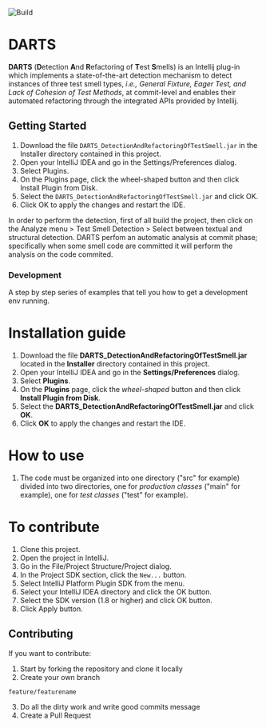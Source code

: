 ![Build](https://github.com/abacco/DARTS_2.0/actions/workflows/gradle.yml/badge.svg?branch=master)


# DARTS

**DARTS** (**D**etection **A**nd **R**efactoring of **T**est **S**mells) is an Intellij plug-in which implements a state-of-the-art detection mechanism to detect instances of three test smell types, *i.e., General Fixture, Eager Test, and Lack of Cohesion of Test Methods*, at commit-level and enables their automated refactoring through the integrated APIs provided by Intellij. 

## Getting Started

1. Download the file `DARTS_DetectionAndRefactoringOfTestSmell.jar` in the Installer directory contained in this project.
2. Open your IntelliJ IDEA and go in the Settings/Preferences dialog.
3. Select Plugins.
4. On the Plugins page, click the wheel-shaped button and then click Install Plugin from Disk.
5. Select the `DARTS_DetectionAndRefactoringOfTestSmell.jar` and click OK.
6. Click OK to apply the changes and restart the IDE.

In order to perform the detection, first of all build the project, then click on the Analyze menu > Test Smell Detection > Select between textual and structural detection.
DARTS perfom an automatic analysis at commit phase; specifically when some smell code are committed it will perform the analysis on the code commited.

### Development

A step by step series of examples that tell you how to get a development env running.

# Installation guide
1. Download the file **DARTS_DetectionAndRefactoringOfTestSmell.jar** located in the **Installer** directory contained in this project.
2. Open your IntelliJ IDEA and go in the **Settings/Preferences** dialog.
3. Select **Plugins**.
4. On the **Plugins** page, click the *wheel-shaped* button and then click **Install Plugin from Disk**.
5. Select the **DARTS_DetectionAndRefactoringOfTestSmell.jar** and click **OK**.
6. Click **OK** to apply the changes and restart the IDE.

# How to use
1. The code must be organized into one directory ("src" for example) divided into two directories, one for *production classes* ("main" for example), one for *test classes* ("test" for example).

# To contribute
1. Clone this project.
2. Open the project in IntelliJ.
3. Go in the File/Project Structure/Project dialog.
4. In the Project SDK section, click the `New...` button.
5. Select IntelliJ Platform Plugin SDK from the menu.
6. Select your IntelliJ IDEA directory and click the OK button.
7. Select the SDK version (1.8 or higher) and click OK button.
8. Click Apply button.

## Contributing

If you want to contribute:
1. Start by forking the repository and clone it locally
2. Create your own branch
```
feature/featurename
```
3. Do all the dirty work and write good commits message
4. Create a Pull Request
